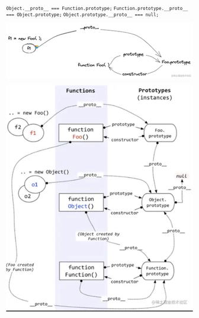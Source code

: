 `Object.__proto__ === Function.prototype;`
`Function.prototype.__proto__ === Object.prototype;`
`Object.prototype.__proto__ === null;`


![alt 属性文本](./image/%E5%8E%9F%E5%9E%8B%E5%8E%9F%E5%9E%8B%E9%93%BE.jpg)

![alt 属性文本](./image/%E5%8E%9F%E5%9E%8B%E5%8E%9F%E5%9E%8B%E9%93%BE1.jpg)

